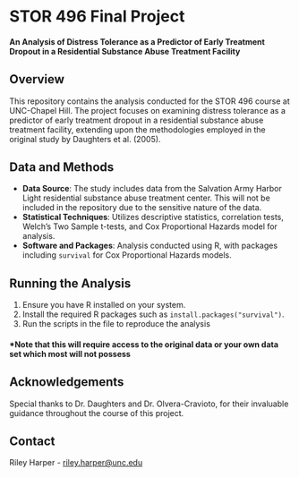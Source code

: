 # STOR 496 Final Project
#### An Analysis of Distress Tolerance as a Predictor of Early Treatment Dropout in a Residential Substance Abuse Treatment Facility

## Overview
This repository contains the analysis conducted for the STOR 496 course at UNC-Chapel Hill. The project focuses on examining distress tolerance as a predictor of early treatment dropout in a residential substance abuse treatment facility, extending upon the methodologies employed in the original study by Daughters et al. (2005).

## Data and Methods
- **Data Source**: The study includes data from the Salvation Army Harbor Light residential substance abuse treatment center. This will not be included in the repository due to the sensitive nature of the data.
- **Statistical Techniques**: Utilizes descriptive statistics, correlation tests, Welch’s Two Sample t-tests, and Cox Proportional Hazards model for analysis.
- **Software and Packages**: Analysis conducted using R, with packages including `survival` for Cox Proportional Hazards models.

## Running the Analysis
1. Ensure you have R installed on your system.
2. Install the required R packages such as `install.packages("survival")`.
3. Run the scripts in the file to reproduce the analysis
#### *Note that this will require access to the original data or your own data set which most will not possess

## Acknowledgements
Special thanks to Dr. Daughters and Dr. Olvera-Cravioto, for their invaluable guidance throughout the course of this project.

## Contact
Riley Harper - riley.harper@unc.edu
